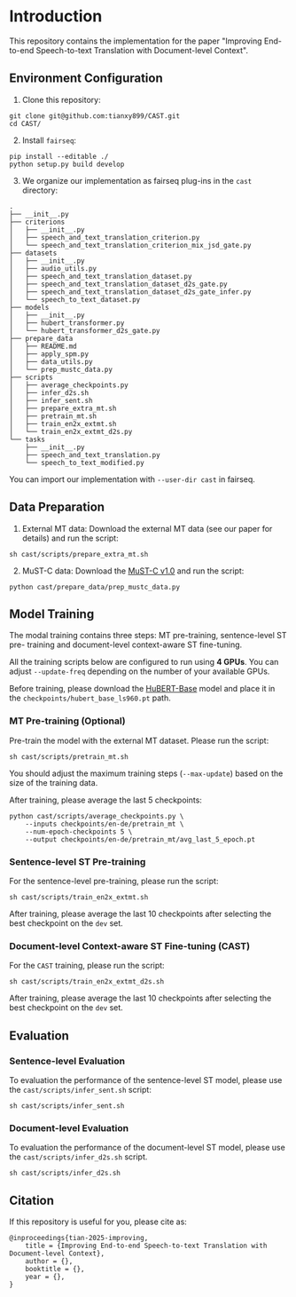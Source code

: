 # Introduction

This repository contains the implementation for the paper "Improving End-to-end Speech-to-text Translation with Document-level Context".

## Environment Configuration

1. Clone this repository:

```
git clone git@github.com:tianxy899/CAST.git
cd CAST/
```

2. Install `fairseq`:

```
pip install --editable ./
python setup.py build develop
```

3. We organize our implementation as fairseq plug-ins in the  `cast` directory:

```
.
├── __init__.py
├── criterions
│   ├── __init__.py
│   ├── speech_and_text_translation_criterion.py
│   └── speech_and_text_translation_criterion_mix_jsd_gate.py
├── datasets
│   ├── __init__.py
│   ├── audio_utils.py
│   ├── speech_and_text_translation_dataset.py
│   ├── speech_and_text_translation_dataset_d2s_gate.py
│   ├── speech_and_text_translation_dataset_d2s_gate_infer.py
│   └── speech_to_text_dataset.py
├── models
│   ├── __init__.py
│   ├── hubert_transformer.py
│   └── hubert_transformer_d2s_gate.py
├── prepare_data
│   ├── README.md
│   ├── apply_spm.py
│   ├── data_utils.py
│   └── prep_mustc_data.py
├── scripts
│   ├── average_checkpoints.py
│   ├── infer_d2s.sh
│   ├── infer_sent.sh
│   ├── prepare_extra_mt.sh
│   ├── pretrain_mt.sh
│   ├── train_en2x_extmt.sh
│   └── train_en2x_extmt_d2s.py
└── tasks
    ├── __init__.py
    ├── speech_and_text_translation.py
    └── speech_to_text_modified.py
```

You can import our implementation with `--user-dir cast` in fairseq.



## Data Preparation

1. External MT data: Download the external MT data (see our paper for details) and run the script:

```
sh cast/scripts/prepare_extra_mt.sh
```

2. MuST-C data: Download the [MuST-C v1.0](https://ict.fbk.eu/must-c/) and run the script:

```
python cast/prepare_data/prep_mustc_data.py
```


## Model Training

The modal training contains three steps: MT pre-training, sentence-level ST pre-
training and document-level context-aware ST fine-tuning.

All the training scripts below are configured to run using **4 GPUs**. You can adjust `--update-freq` depending on the number of your available GPUs.

Before training, please download the [HuBERT-Base](https://dl.fbaipublicfiles.com/hubert/hubert_base_ls960.pt) model and place it in the `checkpoints/hubert_base_ls960.pt` path.

### MT Pre-training (Optional) 

Pre-train the model with the external MT dataset. Please run the script:

```
sh cast/scripts/pretrain_mt.sh
```

You should adjust the maximum training steps (`--max-update`) based on the size of the training data.

After training, please average the last 5 checkpoints:

```
python cast/scripts/average_checkpoints.py \
    --inputs checkpoints/en-de/pretrain_mt \
    --num-epoch-checkpoints 5 \
    --output checkpoints/en-de/pretrain_mt/avg_last_5_epoch.pt
```

### Sentence-level ST Pre-training

For the sentence-level pre-training, please run the script:

```
sh cast/scripts/train_en2x_extmt.sh
```
After training, please average the last 10 checkpoints after selecting the best checkpoint on the `dev` set.

### Document-level Context-aware ST Fine-tuning (CAST)

For the `CAST` training, please run the script:

```
sh cast/scripts/train_en2x_extmt_d2s.sh
```
After training, please average the last 10 checkpoints after selecting the best checkpoint on the `dev` set.


## Evaluation

### Sentence-level Evaluation

To evaluation the performance of the sentence-level ST model, please use the `cast/scripts/infer_sent.sh` script:

```
sh cast/scripts/infer_sent.sh
```

### Document-level Evaluation

To evaluation the performance of the document-level ST model, please use the `cast/scripts/infer_d2s.sh` script.

```
sh cast/scripts/infer_d2s.sh
```


## Citation

If this repository is useful for you, please cite as:

```
@inproceedings{tian-2025-improving,
	title = {Improving End-to-end Speech-to-text Translation with Document-level Context},
	author = {},
	booktitle = {},
	year = {},
}
```
